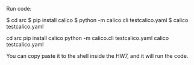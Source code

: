 Run code:

$ cd src
$ pip install calico
$ python -m calico.cli testcalico.yaml
$ calico testcalico.yaml

cd src
pip install calico
python -m calico.cli testcalico.yaml
calico testcalico.yaml

You can copy paste it to the shell inside the HW7, and it will run the code.